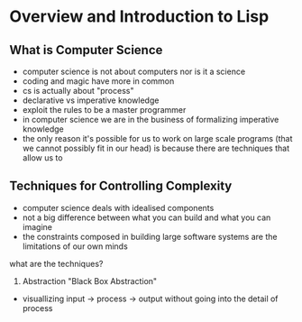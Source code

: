 # Overview and Introduction to Lisp
## What is Computer Science	
- computer science is not about computers nor is it a science
- coding and magic have more in common
- cs is actually about "process"
- declarative vs imperative knowledge
- exploit the rules to be a master programmer
- in computer science we are in the business of formalizing imperative knowledge
- the only reason it's possible for us to work on large scale programs (that we cannot possibly fit in our head) is because there are techniques that allow us to

## Techniques for Controlling Complexity
- computer science deals with idealised components
- not a big difference between what you can build and what you can imagine
- the constraints composed in building large software systems are the limitations of our own minds


what are the techniques?
1. Abstraction "Black Box Abstraction"
- visuallizing input -> process -> output without going into the detail of process

